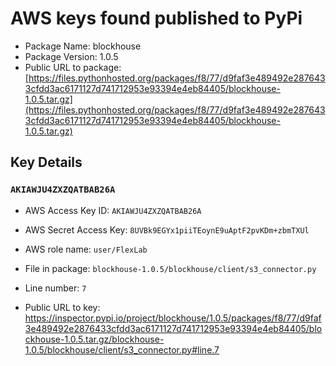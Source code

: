 # AWS keys found published to PyPi

* Package Name: blockhouse
* Package Version: 1.0.5
* Public URL to package: [https://files.pythonhosted.org/packages/f8/77/d9faf3e489492e2876433cfdd3ac6171127d741712953e93394e4eb84405/blockhouse-1.0.5.tar.gz](https://files.pythonhosted.org/packages/f8/77/d9faf3e489492e2876433cfdd3ac6171127d741712953e93394e4eb84405/blockhouse-1.0.5.tar.gz)

## Key Details

### `AKIAWJU4ZXZQATBAB26A`

* AWS Access Key ID: `AKIAWJU4ZXZQATBAB26A`
* AWS Secret Access Key: `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` 
* AWS role name: `user/FlexLab`
* File in package: `blockhouse-1.0.5/blockhouse/client/s3_connector.py`
* Line number: `7`

* Public URL to key: https://inspector.pypi.io/project/blockhouse/1.0.5/packages/f8/77/d9faf3e489492e2876433cfdd3ac6171127d741712953e93394e4eb84405/blockhouse-1.0.5.tar.gz/blockhouse-1.0.5/blockhouse/client/s3_connector.py#line.7


